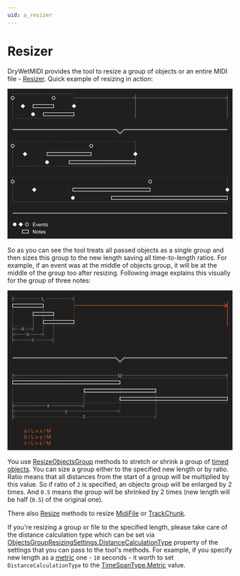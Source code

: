 ```yaml
---
uid: a_resizer
---
```


# Resizer

DryWetMIDI provides the tool to resize a group of objects or an entire MIDI file - [Resizer](xref:Melanchall.DryWetMidi.Tools.Resizer). Quick example of resizing in action:

![Objects resizing](images/Resizer/ResizeObjectsGroup.png)

So as you can see the tool treats all passed objects as a single group and then sizes this group to the new length saving all time-to-length ratios. For example, if an event was at the middle of objects group, it will be at the middle of the group too after resizing. Following image explains this visually for the group of three notes:

![Objects resizing in detail](images/Resizer/ResizeObjectsGroup-Details.png)

You use [ResizeObjectsGroup](xref:Melanchall.DryWetMidi.Tools.Resizer.ResizeObjectsGroup*) methods to stretch or shrink a group of [timed objects](xref:Melanchall.DryWetMidi.Interaction.ITimedObject). You can size a group either to the specified new length or by ratio. Ratio means that all distances from the start of a group will be multiplied by this value. So if ratio of `2` is specified, an objects group will be enlarged by 2 times. And `0.5` means the group will be shrinked by 2 times (new length will be half (`0.5`) of the original one).

There also [Resize](xref:Melanchall.DryWetMidi.Tools.Resizer.Resize*) methods to resize [MidiFile](xref:Melanchall.DryWetMidi.Core.MidiFile) or [TrackChunk](xref:Melanchall.DryWetMidi.Core.TrackChunk).

If you're resizing a group or file to the specified length, please take care of the distance calculation type which can be set via [ObjectsGroupResizingSettings.DistanceCalculationType](xref:Melanchall.DryWetMidi.Tools.ObjectsGroupResizingSettings.DistanceCalculationType) property of the settings that you can pass to the tool's methods. For example, if you specify new length as a [metric](xref:a_time_length#metric) one - `10` seconds - it worth to set `DistanceCalculationType` to the [TimeSpanType.Metric](xref:Melanchall.DryWetMidi.Interaction.TimeSpanType.Metric) value.